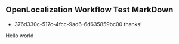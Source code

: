 ## OpenLocalization Workflow Test MarkDown
* 376d330c-517c-4fcc-9ad6-6d635859bc00 
thanks!

Hello world